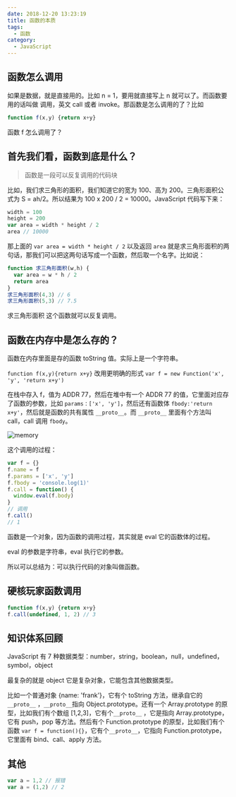 ```yaml
---
date: 2018-12-20 13:23:19
title: 函数的本质
tags: 
  - 函数
category:
  - JavaScript
---
```


## 函数怎么调用

如果是数据，就是直接用的。比如 n = 1，要用就直接写上 n 就可以了。而函数要用的话叫做 调用，英文 call 或者 invoke。那函数是怎么调用的了？比如

```js
function f(x,y) {return x+y}
```

函数 f 怎么调用了？

## 首先我们看，函数到底是什么？

> 函数是一段可以反复调用的代码块

比如，我们求三角形的面积，我们知道它的宽为 100、高为 200。三角形面积公式为 S = ah/2。所以结果为 100 x 200 / 2 = 10000。JavaScript 代码写下来：

```js
width = 100
height = 200
var area = width * height / 2
area // 10000
```

那上面的 `var area = width * height / 2` 以及返回 `area` 就是求三角形面积的两句话，那我们可以把这两句话写成一个函数，然后取一个名字。比如说：

```js
function 求三角形面积(w,h) {
  var area = w * h / 2
  return area
}
求三角形面积(4,3) // 6
求三角形面积(5,3) // 7.5
```

求三角形面积 这个函数就可以反复调用。

## 函数在内存中是怎么存的？

函数在内存里面是存的函数 toString 值。实际上是一个字符串。

`function f(x,y){return x+y}` 改用更明确的形式 `var f = new Function('x', 'y', 'return x+y')`

在栈中存入 f，值为 ADDR 77，然后在堆中有一个 ADDR 77 的值，它里面对应存了函数的参数，比如 `params：['x', 'y']`，然后还有函数体 `fbody:'return x+y'`，然后就是函数的共有属性 `__proto__`。而 `__proto__` 里面有个方法叫 call，call 调用 `fbody`。

![memory](/Users/sunyanhui/dp/hexo/dsphoebe/source/images/function/memory.png)

这个调用的过程：

```js 
var f = {}
f.name = f
f.params = ['x', 'y']
f.fbody = 'console.log(1)'
f.call = function() {
  window.eval(f.body)
}
// 调用
f.call() 
// 1
```

函数是一个对象，因为函数的调用过程，其实就是 eval 它的函数体的过程。

eval 的参数是字符串，eval 执行它的参数。

所以可以总结为：可以执行代码的对象叫做函数。

## 硬核玩家函数调用

```js
function f(x,y) {return x+y}
f.call(undefined, 1, 2) // 3
```

## 知识体系回顾

JavaScript 有 7 种数据类型：number，string，boolean，null，undefined，symbol，object

最复杂的就是 object 它是复杂对象，它能包含其他数据类型。

比如一个普通对象 {name: 'frank'}，它有个 toString 方法，继承自它的 `__proto__` ，`__proto__`指向 Object.prototype。还有一个 Array.prototype 的原型，比如我们有个数组 [1,2,3]，它有个`__proto__` ，它是指向 Array.prototype，它有 push，pop 等方法。然后有个 Function.prototype 的原型，比如我们有个函数 `var f = function(){}`，它有个`__proto__`，它指向 Function.prototype，它里面有 bind、call、apply 方法。

## 其他

```js
var a = 1,2 // 报错
var a = (1,2) // 2
```

